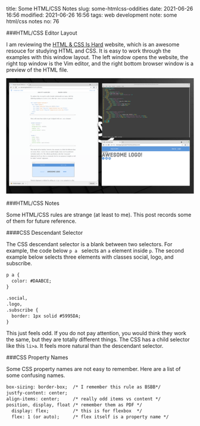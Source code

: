 title: Some HTML/CSS Notes
slug: some-htmlcss-oddities
date: 2021-06-26 16:56
modified: 2021-06-26 16:56
tags: web development
note: some html/css notes
no: 76

###HTML/CSS Editor Layout

I am reviewing the [HTML & CSS Is Hard](https://www.internetingishard.com/html-and-css/) website, which is 
an awesome resouce for studying HTML and CSS. It is easy to work through the examples with this window layout. 
The left window opens the website, the right top window is the Vim editor, and the right bottom browser window 
is a preview of the HTML file.  

<div style="max-width:800px">
  <img class="img-fluid pb-3" src="/images/html-editor.png" alt="HTML editor">
</div>

###HTML/CSS Notes

Some HTML/CSS rules are strange (at least to me). This post records some of them for future reference.  

####CSS Descendant Selector

The CSS descendant selector is a blank between two selectors. For example, the code below `p a ` selects 
an `a` element inside `p`.  The second example below selects three elements with classes social, logo, and 
subscribe. 

```
p a {
  color: #DAABCE;
}
```

```
.social, 
.logo,
.subscribe {
  border: 1px solid #5995DA;
}
```
This just feels odd. If you do not pay attention, you would think they work the same, but they are 
totally different things. The CSS has a child selector like this `li>a`. It feels more natural than 
the descendant selector. 

###CSS Property Names

Some CSS property names are not easy to remember. Here are a list of some confusing names. 

```
box-sizing: border-box;  /* I remember this rule as BSBB*/
justfy-content: center;
align-items: center;     /* really odd items vs content */
position, display, float /* remember them as PDF */
  display: flex;         /* this is for flexbox  */
  flex: 1 (or auto);     /* flex itself is a property name */
```

